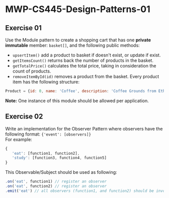 # MWP-CS445-Design-Patterns-01

## Exercise 01
Use the Module pattern to create a shopping cart that has one **private immutable** member: `basket[]`, and the following public methods: 
* `upsertItem()` add a product to basket if doesn't exist, or update if exist.
* `getItemsCount()` returns back the number of products in the basket.
* `getTotalPrice()` calculates the total price, taking in consideration the count of products.
* `removeItemById(id)` removes a product from the basket.
Every product item has the following structure:
```javascript
Product = {id: 0, name: 'Coffee', description: 'Coffee Grounds from Ethiopia', price: 9.5, count: 1}
```
**Note:** One instance of this module should be allowed per application.  

## Exercise 02
Write an implementation for the Observer Pattern where observers have the following format: `{'event': [observers]}`  
For example:
```javascript
{
   'eat': [function1, function2],
   'study': [function3, function4, function5]
}
```
This Observable/Subject should be used as following:
```javascript
.on('eat', function1) // register an observer
.on('eat', function2) // register an observer
.emit('eat') // all observers (function1, and function2) should be invoked
```
